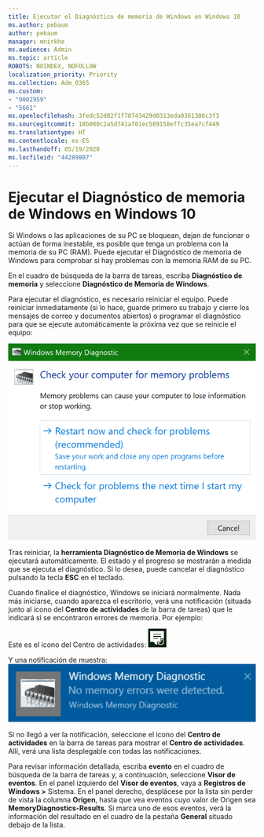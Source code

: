 ```yaml
---
title: Ejecutar el Diagnóstico de memoria de Windows en Windows 10
ms.author: pebaum
author: pebaum
manager: mnirkhe
ms.audience: Admin
ms.topic: article
ROBOTS: NOINDEX, NOFOLLOW
localization_priority: Priority
ms.collection: Adm_O365
ms.custom:
- "9002959"
- "5661"
ms.openlocfilehash: 3fedc52d02f1f70743429d0313eda0361306c3f3
ms.sourcegitcommit: 18b080c2a5d741af01ec589158effc35ea7cf449
ms.translationtype: HT
ms.contentlocale: es-ES
ms.lasthandoff: 05/19/2020
ms.locfileid: "44289807"
---
```

# <a name="run-windows-memory-diagnostics-in-windows-10"></a>Ejecutar el Diagnóstico de memoria de Windows en Windows 10

Si Windows o las aplicaciones de su PC se bloquean, dejan de funcionar o actúan de forma inestable, es posible que tenga un problema con la memoria de su PC (RAM). Puede ejecutar el Diagnóstico de memoria de Windows para comprobar si hay problemas con la memoria RAM de su PC.

En el cuadro de búsqueda de la barra de tareas, escriba **Diagnóstico de memoria** y seleccione **Diagnóstico de Memoria de Windows**. 

Para ejecutar el diagnóstico, es necesario reiniciar el equipo. Puede reiniciar inmediatamente (si lo hace, guarde primero su trabajo y cierre los mensajes de correo y documentos abiertos) o programar el diagnóstico para que se ejecute automáticamente la próxima vez que se reinicie el equipo:

![Diagnóstico de Memoria de Windows](media/windows-memory-diagnostic.png)

Tras reiniciar, la **herramienta Diagnóstico de Memoria de Windows** se ejecutará automáticamente. El estado y el progreso se mostrarán a medida que se ejecuta el diagnóstico. Si lo desea, puede cancelar el diagnóstico pulsando la tecla **ESC** en el teclado.

Cuando finalice el diagnóstico, Windows se iniciará normalmente.
Nada más iniciarse, cuando aparezca el escritorio, verá una notificación (situada junto al icono del **Centro de actividades** de la barra de tareas) que le indicará si se encontraron errores de memoria. Por ejemplo:

Este es el icono del Centro de actividades: ![Icono del Centro de actividades](media/action-center-icon.png) 

Y una notificación de muestra: ![No hay errores de memoria](media/no-memory-errors.png)

Si no llegó a ver la notificación, seleccione el icono del **Centro de actividades** en la barra de tareas para mostrar el **Centro de actividades**. Allí, verá una lista desplegable con todas las notificaciones.

Para revisar información detallada, escriba **evento** en el cuadro de búsqueda de la barra de tareas y, a continuación, seleccione **Visor de eventos**. En el panel izquierdo del **Visor de eventos**, vaya a **Registros de Windows >** Sistema. En el panel derecho, desplácese por la lista sin perder de vista la columna **Origen**, hasta que vea eventos cuyo valor de Origen sea **MemoryDiagnostics-Results**. Si marca uno de esos eventos, verá la información del resultado en el cuadro de la pestaña **General** situado debajo de la lista.
